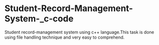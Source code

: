 # Student-Record-Management-System-_c-code
Student record-management system using c++ language.This task is done using file handling technique and very easy to comprehend.
